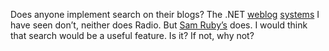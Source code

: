 Does anyone implement search on their blogs? The .NET
[weblog](http://www.simplegeek.com) [systems](http://www.aspnetweblog.com)
I have seen don’t, neither does Radio. But [Sam
Ruby’s](http://www.intertwingly.net/blog/) does. I would think that
search would be a useful feature. Is it? If not, why not?
